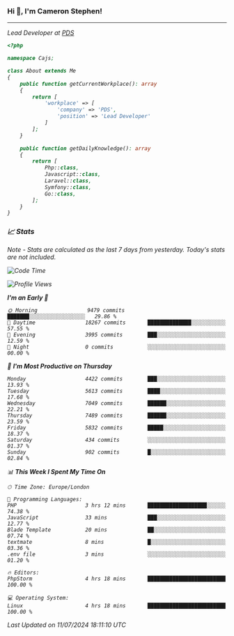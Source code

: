 ### Hi 👋, I'm Cameron Stephen!
<hr>
<p><em>Lead Developer at <a href="https://prindatasolutions.co.uk">PDS</a></p>


```php
<?php

namespace Cajs;

class About extends Me
{
    public function getCurrentWorkplace(): array
    {
        return [
            'workplace' => [
                'company' => 'PDS',
                'position' => 'Lead Developer'
            ]
        ];
    }

    public function getDailyKnowledge(): array
    {
        return [
            Php::class,
            Javascript::class,
            Laravel::class,
            Symfony::class,
            Go::class,
        ];
    }
}
```

### 📈 Stats
<p><em>Note - Stats are calculated as the last 7 days from yesterday. Today's stats are not included.</em></p>


<!--START_SECTION:waka-->
![Code Time](http://img.shields.io/badge/Code%20Time-3%2C873%20hrs%2049%20mins-blue)

![Profile Views](http://img.shields.io/badge/Profile%20Views-0-blue)

**I'm an Early 🐤** 

```text
🌞 Morning                9479 commits        ███████░░░░░░░░░░░░░░░░░░   29.86 % 
🌆 Daytime                18267 commits       ██████████████░░░░░░░░░░░   57.55 % 
🌃 Evening                3995 commits        ███░░░░░░░░░░░░░░░░░░░░░░   12.59 % 
🌙 Night                  0 commits           ░░░░░░░░░░░░░░░░░░░░░░░░░   00.00 % 
```
📅 **I'm Most Productive on Thursday** 

```text
Monday                   4422 commits        ███░░░░░░░░░░░░░░░░░░░░░░   13.93 % 
Tuesday                  5613 commits        ████░░░░░░░░░░░░░░░░░░░░░   17.68 % 
Wednesday                7049 commits        ██████░░░░░░░░░░░░░░░░░░░   22.21 % 
Thursday                 7489 commits        ██████░░░░░░░░░░░░░░░░░░░   23.59 % 
Friday                   5832 commits        █████░░░░░░░░░░░░░░░░░░░░   18.37 % 
Saturday                 434 commits         ░░░░░░░░░░░░░░░░░░░░░░░░░   01.37 % 
Sunday                   902 commits         █░░░░░░░░░░░░░░░░░░░░░░░░   02.84 % 
```


📊 **This Week I Spent My Time On** 

```text
🕑︎ Time Zone: Europe/London

💬 Programming Languages: 
PHP                      3 hrs 12 mins       ███████████████████░░░░░░   74.38 % 
JavaScript               33 mins             ███░░░░░░░░░░░░░░░░░░░░░░   12.77 % 
Blade Template           20 mins             ██░░░░░░░░░░░░░░░░░░░░░░░   07.74 % 
textmate                 8 mins              █░░░░░░░░░░░░░░░░░░░░░░░░   03.36 % 
.env file                3 mins              ░░░░░░░░░░░░░░░░░░░░░░░░░   01.20 % 

🔥 Editors: 
PhpStorm                 4 hrs 18 mins       █████████████████████████   100.00 % 

💻 Operating System: 
Linux                    4 hrs 18 mins       █████████████████████████   100.00 % 
```


 Last Updated on 11/07/2024 18:11:10 UTC
<!--END_SECTION:waka-->
